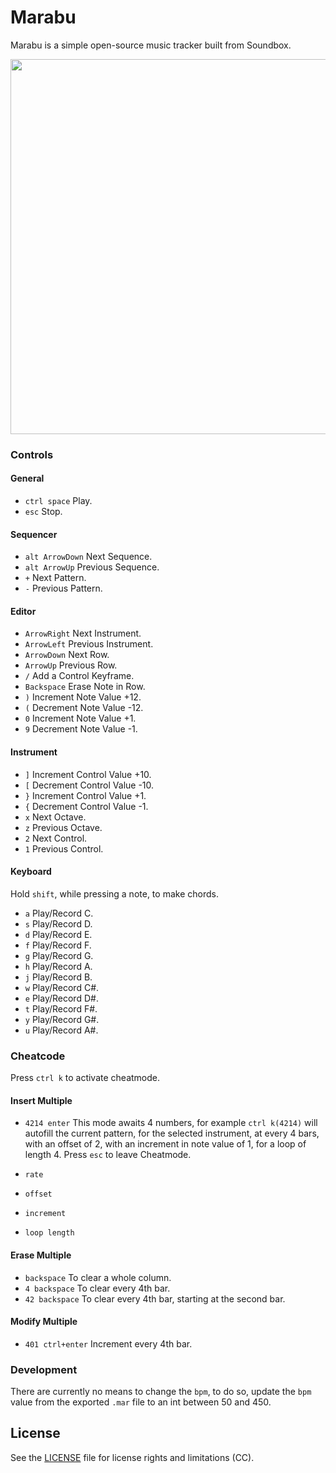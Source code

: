 # Marabu

Marabu is a simple open-source music tracker built from Soundbox.

<img src='https://raw.githubusercontent.com/hundredrabbits/Marabu/master/PREVIEW.jpg' width="600"/>

### Controls

#### General

- `ctrl space` Play.
- `esc` Stop.

#### Sequencer

- `alt ArrowDown` Next Sequence.
- `alt ArrowUp` Previous Sequence.
- `+` Next Pattern.
- `-` Previous Pattern.

#### Editor

- `ArrowRight` Next Instrument.
- `ArrowLeft` Previous Instrument.
- `ArrowDown` Next Row.
- `ArrowUp` Previous Row.
- `/` Add a Control Keyframe.
- `Backspace` Erase Note in Row.
- `)` Increment Note Value +12.
- `(` Decrement Note Value -12.
- `0` Increment Note Value +1.
- `9` Decrement Note Value -1.

#### Instrument

- `]` Increment Control Value +10.
- `[` Decrement Control Value -10.
- `}` Increment Control Value +1.
- `{` Decrement Control Value -1.
- `x` Next Octave.
- `z` Previous Octave.
- `2` Next Control.
- `1` Previous Control.

#### Keyboard

Hold `shift`, while pressing a note, to make chords.

- `a` Play/Record C.
- `s` Play/Record D.
- `d` Play/Record E.
- `f` Play/Record F.
- `g` Play/Record G.
- `h` Play/Record A.
- `j` Play/Record B.
- `w` Play/Record C#.
- `e` Play/Record D#.
- `t` Play/Record F#.
- `y` Play/Record G#.
- `u` Play/Record A#.

### Cheatcode

Press `ctrl k` to activate cheatmode. 

#### Insert Multiple

- `4214 enter` This mode awaits 4 numbers, for example `ctrl k(4214)` will autofill the current pattern, for the selected instrument, at every 4 bars, with an offset of 2, with an increment in note value of 1, for a loop of length 4. Press `esc` to leave Cheatmode.

- `rate`
- `offset`
- `increment`
- `loop length`

#### Erase Multiple

- `backspace` To clear a whole column.
- `4 backspace` To clear every 4th bar.
- `42 backspace` To clear every 4th bar, starting at the second bar.

#### Modify Multiple

- `401 ctrl+enter` Increment every 4th bar.

### Development

There are currently no means to change the `bpm`, to do so, update the `bpm` value from the exported `.mar` file to an int between 50 and 450.

## License

See the [LICENSE](LICENSE.md) file for license rights and limitations (CC).
